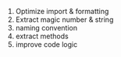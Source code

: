 1. Optimize import & formatting
2. Extract magic number & string
3. naming convention
4. extract methods
5. improve code logic